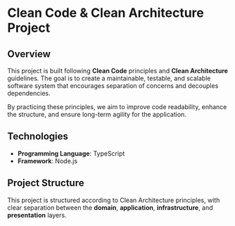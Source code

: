 # Clean Code & Clean Architecture Project

## Overview
This project is built following **Clean Code** principles and **Clean Architecture** guidelines. The goal is to create a maintainable, testable, and scalable software system that encourages separation of concerns and decouples dependencies.

By practicing these principles, we aim to improve code readability, enhance the structure, and ensure long-term agility for the application.

## Technologies
- **Programming Language**: TypeScript
- **Framework**: Node.js

## Project Structure
This project is structured according to Clean Architecture principles, with clear separation between the **domain**, **application**, **infrastructure**, and **presentation** layers.

